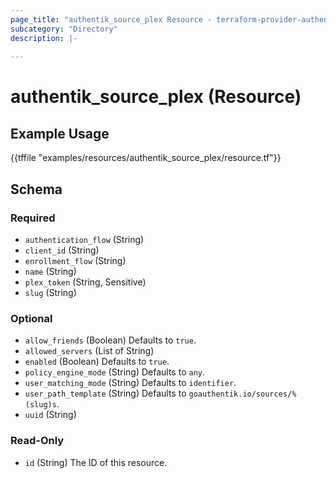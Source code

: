 ```yaml
---
page_title: "authentik_source_plex Resource - terraform-provider-authentik"
subcategory: "Directory"
description: |-
  
---
```


# authentik_source_plex (Resource)



## Example Usage

{{tffile "examples/resources/authentik_source_plex/resource.tf"}}

<!-- schema generated by tfplugindocs -->
## Schema

### Required

- `authentication_flow` (String)
- `client_id` (String)
- `enrollment_flow` (String)
- `name` (String)
- `plex_token` (String, Sensitive)
- `slug` (String)

### Optional

- `allow_friends` (Boolean) Defaults to `true`.
- `allowed_servers` (List of String)
- `enabled` (Boolean) Defaults to `true`.
- `policy_engine_mode` (String) Defaults to `any`.
- `user_matching_mode` (String) Defaults to `identifier`.
- `user_path_template` (String) Defaults to `goauthentik.io/sources/%(slug)s`.
- `uuid` (String)

### Read-Only

- `id` (String) The ID of this resource.


